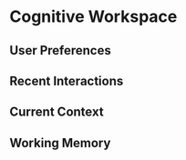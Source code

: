 # Cognitive Workspace

## User Preferences

## Recent Interactions

## Current Context

## Working Memory